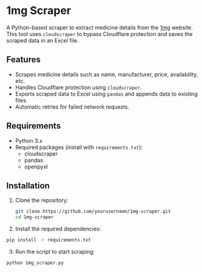 # 1mg Scraper

A Python-based scraper to extract medicine details from the [1mg](https://www.1mg.com) website. This tool uses `cloudscraper` to bypass Cloudflare protection and saves the scraped data in an Excel file.

## Features

- Scrapes medicine details such as name, manufacturer, price, availability, etc.
- Handles Cloudflare protection using `cloudscraper`.
- Exports scraped data to Excel using `pandas` and appends data to existing files.
- Automatic retries for failed network requests.

## Requirements

- Python 3.x
- Required packages (install with `requirements.txt`):
  - cloudscraper
  - pandas
  - openpyxl

## Installation

1. Clone the repository:
   ```bash
   git clone https://github.com/yourusername/1mg-scraper.git
   cd 1mg-scraper
   ```
2. Install the required dependencies:

```bash
pip install -r requirements.txt
```


3. Run the script to start scraping:
```bash
python 1mg_scraper.py
```
